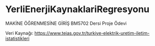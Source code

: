 # YerliEnerjiKaynaklariRegresyonu
MAKİNE ÖĞRENMESİNE GİRİŞ BM5702 Dersi Proje Ödevi

Veri Kaynağı: https://www.teias.gov.tr/turkiye-elektrik-uretim-iletim-istatistikleri
